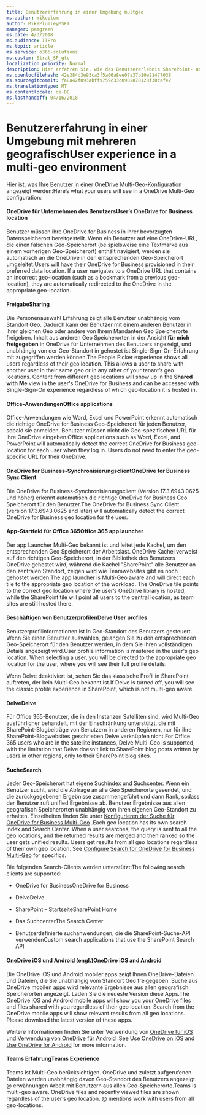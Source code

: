```yaml
---
title: Benutzererfahrung in einer Umgebung multgeo
ms.author: mikeplum
author: MikePlumleyMSFT
manager: pamgreen
ms.date: 4/3/2018
ms.audience: ITPro
ms.topic: article
ms.service: o365-solutions
ms.custom: Strat_SP_gtc
localization_priority: Normal
description: Hier erfahren Sie, wie das Benutzererlebnis SharePoint- und OneDrive in einer Umgebung mit mehreren geografisch.
ms.openlocfilehash: 42e384d3e93ca3f5a06a8ee07a37b10e21477038
ms.sourcegitcommit: fa8a42f093abff9759c33c0902878128f30cafe2
ms.translationtype: MT
ms.contentlocale: de-DE
ms.lasthandoff: 04/16/2018
---
```

# <a name="user-experience-in-a-multi-geo-environment"></a><span data-ttu-id="1bb60-103">Benutzererfahrung in einer Umgebung mit mehreren geografisch</span><span class="sxs-lookup"><span data-stu-id="1bb60-103">User experience in a multi-geo environment</span></span>

<span data-ttu-id="1bb60-104">Hier ist, was Ihre Benutzer in einer OneDrive Multi-Geo-Konfiguration angezeigt werden:</span><span class="sxs-lookup"><span data-stu-id="1bb60-104">Here’s what your users will see in a OneDrive Multi-Geo configuration:</span></span>

#### <a name="users-onedrive-for-business-location"></a><span data-ttu-id="1bb60-105">OneDrive für Unternehmen des Benutzers</span><span class="sxs-lookup"><span data-stu-id="1bb60-105">User’s OneDrive for Business location</span></span>

<span data-ttu-id="1bb60-p101">Benutzer müssen ihre OneDrive for Business in ihrer bevorzugten Datenspeicherort bereitgestellt. Wenn ein Benutzer auf eine OneDrive-URL, die einen falschen Geo-Speicherort (beispielsweise eine Textmarke aus einem vorherigen Geo-Speicherort) enthält navigiert, werden sie automatisch an die OneDrive in den entsprechenden Geo-Speicherort umgeleitet.</span><span class="sxs-lookup"><span data-stu-id="1bb60-p101">Users will have their OneDrive for Business provisioned in their preferred data location. If a user navigates to a OneDrive URL that contains an incorrect geo-location (such as a bookmark from a previous geo-location), they are automatically redirected to the OneDrive in the appropriate geo-location.</span></span>

#### <a name="sharing"></a><span data-ttu-id="1bb60-108">Freigabe</span><span class="sxs-lookup"><span data-stu-id="1bb60-108">Sharing</span></span>

<span data-ttu-id="1bb60-p102">Die Personenauswahl Erfahrung zeigt alle Benutzer unabhängig vom Standort Geo. Dadurch kann der Benutzer mit einem anderen Benutzer in ihrer gleichen Geo oder andere von Ihrem Mandanten Geo Speicherorte freigeben. Inhalt aus anderen Geo Speicherorten in der Ansicht **für mich freigegeben** in OneDrive für Unternehmen des Benutzers angezeigt, und unabhängig von der Geo-Standort in gehostet ist Single-Sign-On-Erfahrung mit zugegriffen werden können.</span><span class="sxs-lookup"><span data-stu-id="1bb60-p102">The People Picker experience shows all users regardless of their geo location. This allows a user to share with another user in their same geo or in any other of your tenant’s geo locations. Content from different geo locations will show up in the **Shared with Me** view in the user's OneDrive for Business and can be accessed with Single-Sign-On experience regardless of which geo-location it is hosted in.</span></span>

#### <a name="office-applications"></a><span data-ttu-id="1bb60-112">Office-Anwendungen</span><span class="sxs-lookup"><span data-stu-id="1bb60-112">Office applications</span></span>

<span data-ttu-id="1bb60-p103">Office-Anwendungen wie Word, Excel und PowerPoint erkennt automatisch die richtige OneDrive for Business Geo-Speicherort für jeden Benutzer, sobald sie anmelden. Benutzer müssen nicht die Geo-spezifischen URL für ihre OneDrive eingeben.</span><span class="sxs-lookup"><span data-stu-id="1bb60-p103">Office applications such as Word, Excel, and PowerPoint will automatically detect the correct OneDrive for Business geo-location for each user when they log in. Users do not need to enter the geo-specific URL for their OneDrive.</span></span>

#### <a name="onedrive-for-business-sync-client"></a><span data-ttu-id="1bb60-115">OneDrive for Business-Synchronisierungsclient</span><span class="sxs-lookup"><span data-stu-id="1bb60-115">OneDrive for Business Sync Client</span></span>

<span data-ttu-id="1bb60-116">Die OneDrive for Business-Synchronisierungsclient (Version 17.3.6943.0625 und höher) erkennt automatisch die richtige OneDrive for Business Geo Speicherort für den Benutzer.</span><span class="sxs-lookup"><span data-stu-id="1bb60-116">The OneDrive for Business Sync Client (version 17.3.6943.0625 and later) will automatically detect the correct OneDrive for Business geo location for the user.</span></span>

#### <a name="office-365-app-launcher"></a><span data-ttu-id="1bb60-117">App-Startfeld für Office 365</span><span class="sxs-lookup"><span data-stu-id="1bb60-117">Office 365 app launcher</span></span>

<span data-ttu-id="1bb60-p104">Der app Launcher Multi-Geo bekannt ist und leitet jede Kachel, um den entsprechenden Geo Speicherort der Arbeitslast. OneDrive Kachel verweist auf den richtigen Geo-Speicherort, in der Bibliothek des Benutzers OneDrive gehostet wird, während die Kachel "SharePoint" alle Benutzer an den zentralen Standort, zeigen wird wie Teamwebsites gibt es noch gehostet werden.</span><span class="sxs-lookup"><span data-stu-id="1bb60-p104">The app launcher is Multi-Geo aware and will direct each tile to the appropriate geo location of the workload. The OneDrive tile points to the correct geo location where the user’s OneDrive library is hosted, while the SharePoint tile will point all users to the central location, as team sites are still hosted there.</span></span>

#### <a name="delve-user-profiles"></a><span data-ttu-id="1bb60-120">Beschäftigen von Benutzerprofilen</span><span class="sxs-lookup"><span data-stu-id="1bb60-120">Delve User profiles</span></span>

<span data-ttu-id="1bb60-p105">Benutzerprofilinformationen ist in Geo-Standort des Benutzers gesteuert. Wenn Sie einen Benutzer auswählen, gelangen Sie zu den entsprechenden Geo-Speicherort für den Benutzer werden, in dem Sie ihren vollständigen Details angezeigt wird.</span><span class="sxs-lookup"><span data-stu-id="1bb60-p105">User profile information is mastered in the user's geo location. When selecting a user, you will be directed to the appropriate geo location for the user, where you will see their full profile details.</span></span>

<span data-ttu-id="1bb60-123">Wenn Delve deaktiviert ist, sehen Sie das klassische Profil in SharePoint auftreten, der kein Multi-Geo bekannt ist.</span><span class="sxs-lookup"><span data-stu-id="1bb60-123">If Delve is turned off, you will see the classic profile experience in SharePoint, which is not multi-geo aware.</span></span>

#### <a name="delve"></a><span data-ttu-id="1bb60-124">Delve</span><span class="sxs-lookup"><span data-stu-id="1bb60-124">Delve</span></span>

<span data-ttu-id="1bb60-125">Für Office 365-Benutzer, die in den Instanzen Satelliten sind, wird Multi-Geo ausführlicher behandelt, mit der Einschränkung unterstützt, die mit SharePoint-Blogbeiträge von Benutzern in anderen Regionen, nur für ihre SharePoint-Blogwebsites geschrieben Delve verknüpfen nicht.</span><span class="sxs-lookup"><span data-stu-id="1bb60-125">For Office 365 users who are in the satellite instances, Delve Multi-Geo is supported, with the limitation that Delve doesn’t link to SharePoint blog posts written by users in other regions, only to their SharePoint blog sites.</span></span>

#### <a name="search"></a><span data-ttu-id="1bb60-126">Suche</span><span class="sxs-lookup"><span data-stu-id="1bb60-126">Search</span></span>

<span data-ttu-id="1bb60-p106">Jeder Geo-Speicherort hat eigene Suchindex und Suchcenter. Wenn ein Benutzer sucht, wird die Abfrage an alle Geo Speicherorte gesendet, und die zurückgegebenen Ergebnisse zusammengeführt und dann Rank, sodass der Benutzer ruft unified Ergebnisse ab. Benutzer Ergebnisse aus allen geografisch Speicherorten unabhängig von ihren eigenen Geo-Standort zu erhalten. Einzelheiten finden Sie unter [Konfigurieren der Suche für OneDrive for Business Multi-Geo](configure-search-for-multi-geo.md) .</span><span class="sxs-lookup"><span data-stu-id="1bb60-p106">Each geo location has its own search index and Search Center. When a user searches, the query is sent to all the geo locations, and the returned results are merged and then ranked so the user gets unified results. Users get results from all geo locations regardless of their own geo location. See [Configure Search for OneDrive for Business Multi-Geo](configure-search-for-multi-geo.md) for specifics.</span></span>

<span data-ttu-id="1bb60-131">Die folgenden Search-Clients werden unterstützt:</span><span class="sxs-lookup"><span data-stu-id="1bb60-131">The following search clients are supported:</span></span>

-   <span data-ttu-id="1bb60-132">OneDrive for Business</span><span class="sxs-lookup"><span data-stu-id="1bb60-132">OneDrive for Business</span></span>

-   <span data-ttu-id="1bb60-133">Delve</span><span class="sxs-lookup"><span data-stu-id="1bb60-133">Delve</span></span>

-   <span data-ttu-id="1bb60-134">SharePoint – Startseite</span><span class="sxs-lookup"><span data-stu-id="1bb60-134">SharePoint Home</span></span>

-   <span data-ttu-id="1bb60-135">Das Suchcenter</span><span class="sxs-lookup"><span data-stu-id="1bb60-135">The Search Center</span></span>

-   <span data-ttu-id="1bb60-136">Benutzerdefinierte suchanwendungen, die die SharePoint-Suche-API verwenden</span><span class="sxs-lookup"><span data-stu-id="1bb60-136">Custom search applications that use the SharePoint Search API</span></span>

#### <a name="onedrive-ios-and-android"></a><span data-ttu-id="1bb60-137">OneDrive iOS und Android (engl.)</span><span class="sxs-lookup"><span data-stu-id="1bb60-137">OneDrive iOS and Android</span></span> 

<span data-ttu-id="1bb60-p107">Die OneDrive iOS und Android mobiler apps zeigt Ihnen OneDrive-Dateien und Dateien, die Sie unabhängig vom Standort Geo freigegeben. Suche aus OneDrive mobilen apps wird relevante Ergebnisse aus allen geografisch Speicherorten angezeigt. Laden Sie die neueste Version diese Apps.</span><span class="sxs-lookup"><span data-stu-id="1bb60-p107">The OneDrive iOS and Android mobile apps will show you your OneDrive files and files shared with you regardless of their geo location. Search from the OneDrive mobile apps will show relevant results from all geo locations. Please download the latest version of these apps.</span></span>

<span data-ttu-id="1bb60-141">Weitere Informationen finden Sie unter Verwendung von [OneDrive für iOS](https://support.office.com/article/08d5c5b2-ccc6-40eb-a244-fe3597a3c247) und [Verwendung von OneDrive für Android](https://support.office.com/article/eee1d31c-792d-41d4-8132-f9621b39eb36) .</span><span class="sxs-lookup"><span data-stu-id="1bb60-141">See Use [OneDrive on iOS](https://support.office.com/article/08d5c5b2-ccc6-40eb-a244-fe3597a3c247) and [Use OneDrive for Android](https://support.office.com/article/eee1d31c-792d-41d4-8132-f9621b39eb36) for more information.</span></span>

#### <a name="teams-experience"></a><span data-ttu-id="1bb60-142">Teams Erfahrung</span><span class="sxs-lookup"><span data-stu-id="1bb60-142">Teams Experience</span></span>

<span data-ttu-id="1bb60-p108">Teams ist Multi-Geo berücksichtigen. OneDrive und zuletzt aufgerufenen Dateien werden unabhängig davon Geo-Standort des Benutzers angezeigt. @ erwähnungen Arbeit mit Benutzern aus allen Geo-Speicherorte.</span><span class="sxs-lookup"><span data-stu-id="1bb60-p108">Teams is multi-geo aware. OneDrive files and recently viewed files are shown regardless of the user’s geo location. @ mentions work with users from all geo-locations.</span></span>
